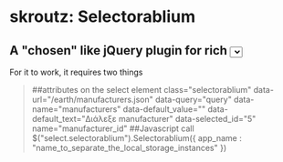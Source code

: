 skroutz: Selectorablium
====================

A "chosen" like jQuery plugin for rich <select> experience 
---------------------

For it to work, it requires two things

> ##attributes on the select element
>  class="selectorablium"
>  data-url="/earth/manufacturers.json"
>  data-query="query"
>  data-name="manufacturers"
>  data-default_value=""
>  data-default_text="Διάλεξε manufacturer"
>  data-selected_id="5"
>  name="manufacturer_id"
> ##Javascript call
>  $("select.selectorablium").Selectorablium({
>    app_name : "name_to_separate_the_local_storage_instances"
>  })